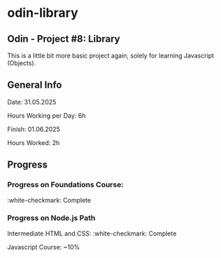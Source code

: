 # odin-library
## Odin - Project #8: Library

This is a little bit more basic project again, solely for learning Javascript (Objects).

## General Info

Date: 31.05.2025

Hours Working per Day: 6h

Finish: 01.06.2025

Hours Worked: 2h

## Progress

### Progress on Foundations Course:
:white-checkmark: Complete

### Progress on Node.js Path

Intermediate HTML and CSS: :white-checkmark: Complete

Javascript Course: ~10%